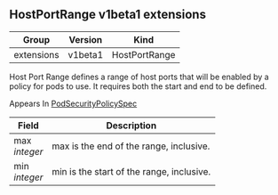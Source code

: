 ## HostPortRange v1beta1 extensions

Group        | Version     | Kind
------------ | ---------- | -----------
extensions | v1beta1 | HostPortRange



Host Port Range defines a range of host ports that will be enabled by a policy for pods to use.  It requires both the start and end to be defined.

<aside class="notice">
Appears In  <a href="#podsecuritypolicyspec-v1beta1">PodSecurityPolicySpec</a> </aside>

Field        | Description
------------ | -----------
max <br /> *integer*  | max is the end of the range, inclusive.
min <br /> *integer*  | min is the start of the range, inclusive.

